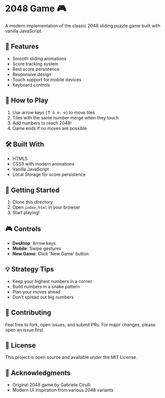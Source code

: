 # 2048 Game 🎮

A modern implementation of the classic 2048 sliding puzzle game built with vanilla JavaScript.

## 🌟 Features

- Smooth sliding animations
- Score tracking system
- Best score persistence
- Responsive design
- Touch support for mobile devices
- Keyboard controls

## 🎯 How to Play

1. Use arrow keys (↑ ↓ ← →) to move tiles
2. Tiles with the same number merge when they touch
3. Add numbers to reach 2048!
4. Game ends if no moves are possible

## 🛠️ Built With

- HTML5
- CSS3 with modern animations
- Vanilla JavaScript
- Local Storage for score persistence

## 🚀 Getting Started

1. Clone this directory
2. Open `index.html` in your browser
3. Start playing!

## 🎮 Controls

- **Desktop**: Arrow keys
- **Mobile**: Swipe gestures
- **New Game**: Click 'New Game' button

## 💡 Strategy Tips

- Keep your highest numbers in a corner
- Build numbers in a snake pattern
- Plan your moves ahead
- Don't spread out big numbers

## 🤝 Contributing

Feel free to fork, open issues, and submit PRs. For major changes, please open an issue first.

## 📝 License

This project is open source and available under the MIT License.

## 🙏 Acknowledgments

- Original 2048 game by Gabriele Cirulli
- Modern UI inspiration from various 2048 variants
